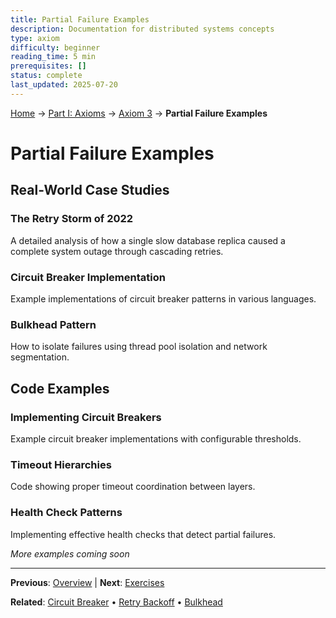 ```yaml
---
title: Partial Failure Examples
description: Documentation for distributed systems concepts
type: axiom
difficulty: beginner
reading_time: 5 min
prerequisites: []
status: complete
last_updated: 2025-07-20
---
```


<!-- Navigation -->
[Home](/) → [Part I: Axioms](/part1-axioms/) → [Axiom 3](/part1-axioms/axiom3-failure/) → **Partial Failure Examples**


# Partial Failure Examples

## Real-World Case Studies

### The Retry Storm of 2022
A detailed analysis of how a single slow database replica caused a complete system outage through cascading retries.

### Circuit Breaker Implementation
Example implementations of circuit breaker patterns in various languages.

### Bulkhead Pattern
How to isolate failures using thread pool isolation and network segmentation.

## Code Examples

### Implementing Circuit Breakers
Example circuit breaker implementations with configurable thresholds.

### Timeout Hierarchies
Code showing proper timeout coordination between layers.

### Health Check Patterns
Implementing effective health checks that detect partial failures.

*More examples coming soon*

---

**Previous**: [Overview](./) | **Next**: [Exercises](exercises.md)

**Related**: [Circuit Breaker](/patterns/circuit-breaker/) • [Retry Backoff](/patterns/retry-backoff/) • [Bulkhead](/patterns/bulkhead/)
